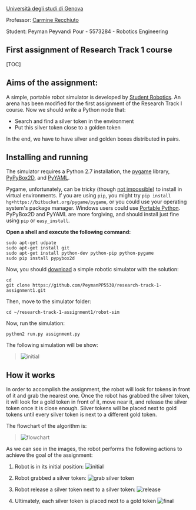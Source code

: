 [Università degli studi di Genova](https://unige.it/en/ "University of Genoa")

Professor: [Carmine Recchiuto](https://github.com/CarmineD8 "Carmine Recchiuto")

Student: Peyman Peyvandi Pour  - 5573284 - Robotics Engineering 

First assignment of Research Track 1 course
------------
[TOC]


## Aims of the assignment:

A simple, portable robot simulator is developed by [Student Robotics](https://studentrobotics.org).
An arena has been modified for the first assignment of the Research Track I course.
Now we should write a Python node that:
- Search and find a silver token in the environment
- Put this silver token close to a golden token

In the end, we have to have silver and golden boxes distributed in pairs.

## Installing and running

The simulator requires a Python 2.7 installation, the [pygame](http://pygame.org/) library, [PyPyBox2D](https://pypi.python.org/pypi/pypybox2d/2.1-r331), and [PyYAML](https://pypi.python.org/pypi/PyYAML/).

Pygame, unfortunately, can be tricky (though [not impossible](http://askubuntu.com/q/312767)) to install in virtual environments. If you are using `pip`, you might try `pip install hg+https://bitbucket.org/pygame/pygame`, or you could use your operating system's package manager. Windows users could use [Portable Python](http://portablepython.com/). PyPyBox2D and PyYAML are more forgiving, and should install just fine using `pip` or `easy_install`.

**Open a shell and execute the following command:**
```shell
sudo apt-get udpate
sudo apt-get install git
sudo apt-get install python-dev python-pip python-pygame
sudo pip install pypybox2d
```
Now, you should [download](https://github.com/PeymanPP5530/research-track-1-assignment1.git "download") a simple robotic simulator with the solution:
```shell
cd
git clone https://github.com/PeymanPP5530/research-track-1-assignment1.git
```
Then, move to the simulator folder:
```shell
cd ~/research-track-1-assignment1/robot-sim
```
Now, run the simulation:
```shell
python2 run.py assignment.py
```
The following simulation will be show:
>  ![initial](https://github.com/PeymanPP5530/research-track-1-assignment1/blob/main/README%20images/initial.png?raw=true "initial")

## How it works
In order to accomplish the assignment, the robot will look for tokens in front of it and grab the nearest one. Once the robot has grabbed the silver token, it will look for a gold token in front of it, move near it, and release the silver token once it is close enough. Silver tokens will be placed next to gold tokens until every silver token is next to a different gold token.

The flowchart of the algorithm is:
> ![flowchart](https://github.com/PeymanPP5530/research-track-1-assignment1/blob/main/README%20images/flowchart.jpg?raw=true "flowchart")

As we can see in the images, the robot performs the following actions to achieve the goal of the assignment:

1. Robot is in its initial position:
![initial](https://github.com/PeymanPP5530/research-track-1-assignment1/blob/main/README%20images/initial.png?raw=true "initial")

1. Robot grabbed a silver token:
![grab silver token](https://github.com/PeymanPP5530/research-track-1-assignment1/blob/main/README%20images/grab.png?raw=true "grab silver token")

1. Robot release a silver token next to a silver token:
![release](https://github.com/PeymanPP5530/research-track-1-assignment1/blob/main/README%20images/release.png?raw=true "release")

1. Ultimately, each silver token is placed next to a gold token
![final](https://github.com/PeymanPP5530/research-track-1-assignment1/blob/main/README%20images/final.png?raw=true "final")